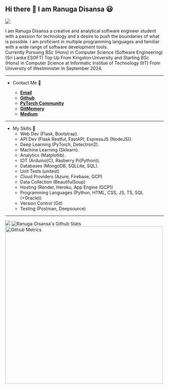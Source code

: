 ## Hi there 👋 I am Ranuga Disansa 😃

![](https://komarev.com/ghpvc/?username=Programmer-RD-AI&color=gray)

I am Ranuga Disansa a creative and analytical software engineer student with a passion for technology and a desire to push the boundaries of what is possible. I am proficient in multiple programming languages and familiar with a wide range of software development tools. 
<br>
Currently Pursuing BSc (Hons) in Computer Science (Software Engineering) (Sri Lanka ESOFT) Top Up From Kingston University and Starting BSc (Hons) in Computer Science at Informatic Institue of Technology (IIT) From University of Westminister In September 2024.
<hr>

- Contact Me 💬
  
  - [**Email**](go2ranuga@gmail.com)
  - [**Github**](https://github.com/Programmer-RD-AI)
  - [**PyTorch Community**](https://discuss.pytorch.org/u/programmer-rd-ai/summary)
  - [**GitMemory**](https://githubmemory.com/@Programmer-RD-AI)
  - [**Medium**](https://medium.com/@Programmer-RD-AI)
  
<hr>

- My Skills 💼 
  - Web Dev (Flask, Bootstrap).
  - API Dev (Flask Restful, FastAPI, ExpressJS (NodeJS)).
  - Deep Learning (PyTorch, Detectron2).
  - Machine Learning (Sklearn).
  - Analytics (Matplotlib).
  - IOT (Arduino(C), Rasberry Pi(Python)).
  - Databases (MongoDB, SQLLite, SQL).
  - Unit Tests (unitest)
  - Cloud Providers (Azure, Firebase, GCP)
  - Data Collection (BeautifulSoup)
  - Hosting (Render, Heroku, App Engine (GCP))
  - Programming Languages (Python, HTML, CSS, JS, TS, SQL (+Oracle))
  - Version Control (Git)
  - Testing (Postman, Deepsource)
  

<hr>
<img src="https://github-readme-stats.vercel.app/api/top-langs/?username=Programmer-RD-AI" />
<img src="https://github-readme-stats.vercel.app/api?username=Programmer-RD-AI&show_icons=true&hide_border=false" alt="Ranuga-Disansa's Github Stats">      
<img width="500" src="http://github-readme-streak-stats.herokuapp.com?user=Programmer-RD-AI&theme=dark&date_format=M%20j%5B%2C%20Y%5D" alt="Github Metrics">
